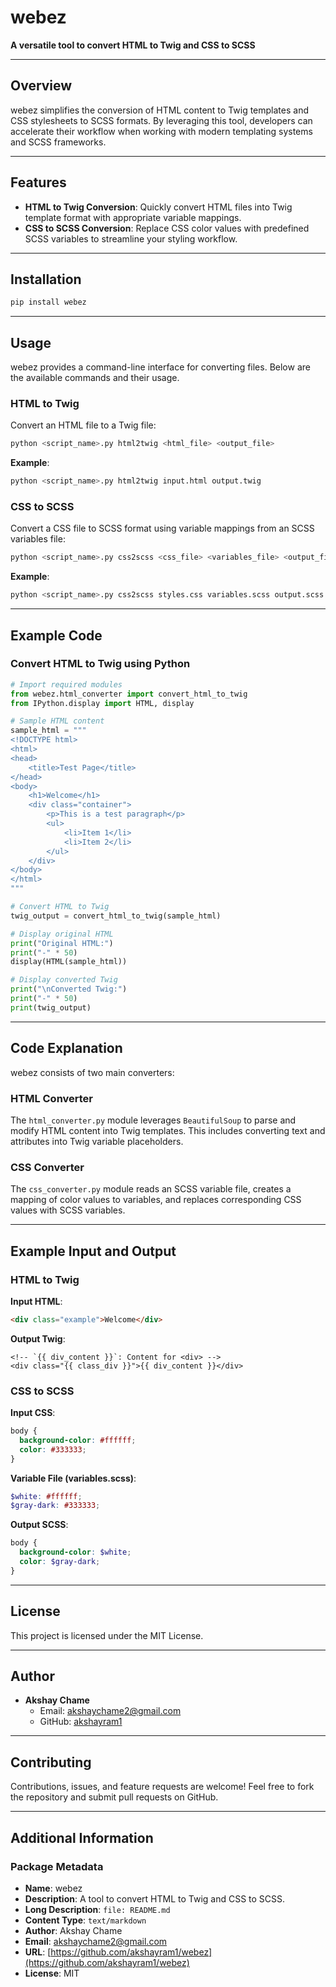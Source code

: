 # webez

**A versatile tool to convert HTML to Twig and CSS to SCSS**

---

## Overview
webez simplifies the conversion of HTML content to Twig templates and CSS stylesheets to SCSS formats. By leveraging this tool, developers can accelerate their workflow when working with modern templating systems and SCSS frameworks.

---

## Features
- **HTML to Twig Conversion**: Quickly convert HTML files into Twig template format with appropriate variable mappings.
- **CSS to SCSS Conversion**: Replace CSS color values with predefined SCSS variables to streamline your styling workflow.

---

## Installation
```bash
pip install webez
```

---

## Usage
webez provides a command-line interface for converting files. Below are the available commands and their usage.

### HTML to Twig
Convert an HTML file to a Twig file:
```bash
python <script_name>.py html2twig <html_file> <output_file>
```
**Example**:
```bash
python <script_name>.py html2twig input.html output.twig
```

### CSS to SCSS
Convert a CSS file to SCSS format using variable mappings from an SCSS variables file:
```bash
python <script_name>.py css2scss <css_file> <variables_file> <output_file>
```
**Example**:
```bash
python <script_name>.py css2scss styles.css variables.scss output.scss
```

---

## Example Code
### Convert HTML to Twig using Python
```python
# Import required modules
from webez.html_converter import convert_html_to_twig
from IPython.display import HTML, display

# Sample HTML content
sample_html = """
<!DOCTYPE html>
<html>
<head>
    <title>Test Page</title>
</head>
<body>
    <h1>Welcome</h1>
    <div class="container">
        <p>This is a test paragraph</p>
        <ul>
            <li>Item 1</li>
            <li>Item 2</li>
        </ul>
    </div>
</body>
</html>
"""

# Convert HTML to Twig
twig_output = convert_html_to_twig(sample_html)

# Display original HTML
print("Original HTML:")
print("-" * 50)
display(HTML(sample_html))

# Display converted Twig
print("\nConverted Twig:")
print("-" * 50)
print(twig_output)
```

---

## Code Explanation
webez consists of two main converters:

### HTML Converter
The `html_converter.py` module leverages `BeautifulSoup` to parse and modify HTML content into Twig templates. This includes converting text and attributes into Twig variable placeholders.

### CSS Converter
The `css_converter.py` module reads an SCSS variable file, creates a mapping of color values to variables, and replaces corresponding CSS values with SCSS variables.

---

## Example Input and Output
### HTML to Twig
**Input HTML**:
```html
<div class="example">Welcome</div>
```
**Output Twig**:
```twig
<!-- `{{ div_content }}`: Content for <div> -->
<div class="{{ class_div }}">{{ div_content }}</div>
```

### CSS to SCSS
**Input CSS**:
```css
body {
  background-color: #ffffff;
  color: #333333;
}
```
**Variable File (variables.scss)**:
```scss
$white: #ffffff;
$gray-dark: #333333;
```
**Output SCSS**:
```scss
body {
  background-color: $white;
  color: $gray-dark;
}
```

---

## License
This project is licensed under the MIT License.

---

## Author
- **Akshay Chame**
  - Email: akshaychame2@gmail.com
  - GitHub: [akshayram1](https://github.com/akshayram1/webez)

---

## Contributing
Contributions, issues, and feature requests are welcome! Feel free to fork the repository and submit pull requests on GitHub.

---

## Additional Information
### Package Metadata
- **Name**: webez
- **Description**: A tool to convert HTML to Twig and CSS to SCSS.
- **Long Description**: `file: README.md`
- **Content Type**: `text/markdown`
- **Author**: Akshay Chame
- **Email**: akshaychame2@gmail.com
- **URL**: [https://github.com/akshayram1/webez](https://github.com/akshayram1/webez)
- **License**: MIT

